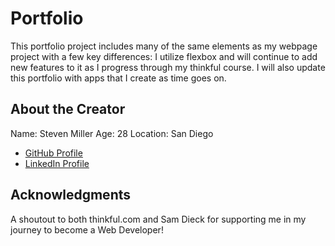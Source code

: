 # Portfolio

This portfolio project includes many of the same elements as my webpage project with a few key differences: I utilize flexbox and will continue to add new features to it as I progress through my thinkful course. I will also update this portfolio with apps that I create as time goes on. 

## About the Creator

Name: Steven Miller
Age: 28
Location: San Diego
- [GitHub Profile](https://github.com/StevenMiller4)
- [LinkedIn Profile](https://www.linkedin.com/in/steven-miller-0477bb1a5/)

## Acknowledgments

A shoutout to both thinkful.com and Sam Dieck for supporting me in my journey to become a Web Developer!

